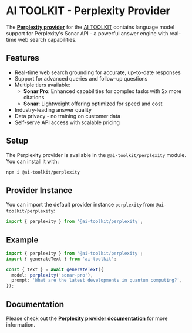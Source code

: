 # AI TOOLKIT - Perplexity Provider

The **[Perplexity provider](https://sdk.khulnasoft.com/providers/ai-toolkit-providers/perplexity)** for the [AI TOOLKIT](https://sdk.khulnasoft.com/docs)
contains language model support for Perplexity's Sonar API - a powerful answer engine with real-time web search capabilities.

## Features

- Real-time web search grounding for accurate, up-to-date responses
- Support for advanced queries and follow-up questions
- Multiple tiers available:
  - **Sonar Pro**: Enhanced capabilities for complex tasks with 2x more citations
  - **Sonar**: Lightweight offering optimized for speed and cost
- Industry-leading answer quality
- Data privacy - no training on customer data
- Self-serve API access with scalable pricing

## Setup

The Perplexity provider is available in the `@ai-toolkit/perplexity` module. You can install it with:

```bash
npm i @ai-toolkit/perplexity
```

## Provider Instance

You can import the default provider instance `perplexity` from `@ai-toolkit/perplexity`:

```ts
import { perplexity } from '@ai-toolkit/perplexity';
```

## Example

```ts
import { perplexity } from '@ai-toolkit/perplexity';
import { generateText } from 'ai-toolkit';

const { text } = await generateText({
  model: perplexity('sonar-pro'),
  prompt: 'What are the latest developments in quantum computing?',
});
```

## Documentation

Please check out the **[Perplexity provider documentation](https://sdk.khulnasoft.com/providers/ai-toolkit-providers/perplexity)** for more information.
